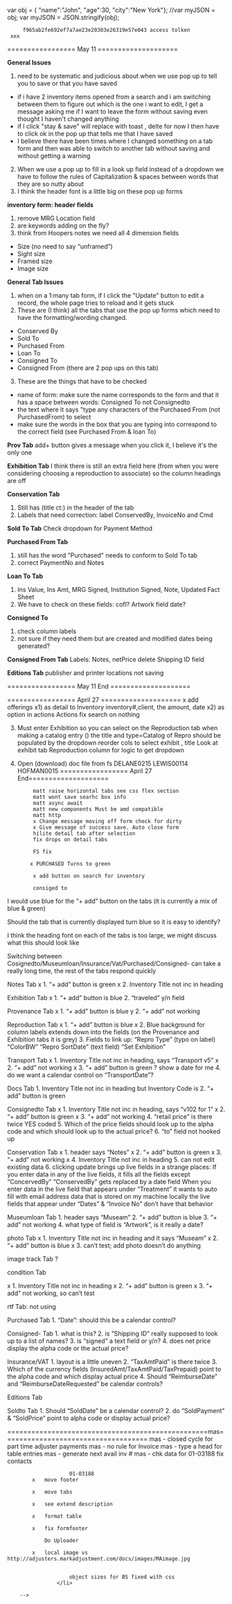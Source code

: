 var obj = { "name":"John", "age":30, "city":"New York"};
//var myJSON = obj;
var myJSON = JSON.stringify(obj);


         f965ab2fe692ef7a7ae23e20303e26319e57e043 access tolken
     xxx 
================= May 11 ====================

**General Issues**
1. need to be systematic and judicious about when we use pop up to tell you to save or that you have saved
 * if i have 2 inventory items opened from a search and i am switching between them to figure out which is the one i want to edit, I get a message asking me if I want to leave the form without saving even thought I haven't changed anything
 * if I click "stay & save" will replace with toast , delte for now I then have to click ok in the pop up that tells me that I have saved
 * I believe there have been times where I changed something on a tab form and then was able to switch to another tab without saving and without getting a warning

2. When we use a pop up to fill in a look up field instead of a dropdown we have to follow the rules of Capitalization & spaces between words that they are so nutty about 
3. I think the header font is a little big on these pop up forms

**inventory form: header fields**
1. remove MRG Location field
2. are keywords adding on the fly?
3. think from Hoopers notes we need all 4 dimension fields
 * Size (no need to say “unframed”)
 * Sight size
 * Framed size
 * Image size

**General Tab Issues**
1. when on a 1:many tab form, if I click the "Update" button to edit a record, the whole page tries to reload and it gets stuck
2. These are (I think) all the tabs that use the pop up forms which need to have the formatting/wording changed. 
 * Conserved By
 * Sold To
 * Purchased From
 * Loan To
 * Consigned To
 * Consigned From  (there are 2 pop ups on this tab)

3. These are the things that have to be checked
 * name of form: make sure the name corresponds to the form and that it has a space between words: Consigned To not Consignedto
 * the text where it says "type any characters of the Purchased From (not PurchasedFrom) to select
 * make sure the words in the box that you are typing into correspond to the correct field (see Purchased From & loan To)


**Prov Tab**
add+ button gives a message when you click it, I believe it's the only one


**Exhibition Tab**
I think there is still an extra field here (from when you were considering choosing a reproduction to associate)
so the column headings are off

**Conservation Tab**
1. Still has (title ct:) in the header of the tab
2. Labels that need correction: label ConservedBy, InvoiceNo and Cmd

**Sold To Tab**
Check dropdown for Payment Method

**Purchased From Tab**
1. still has the word "Purchased" needs to conform to Sold To tab 
2. correct PaymentNo and Notes

**Loan To  Tab**
1. Ins Value,  Ins Amt,  MRG Signed, Institution Signed, Note, Updated Fact Sheet
2. We have to check on these fields: cofl? Artwork field date? 

**Consigned To**
1. check column labels
2. not sure if they need them but are created and modified dates being generated?

**Consigned From Tab**
Labels: Notes, netPrice
delete Shipping ID field

**Editions Tab**
publisher and printer locations not saving

================= May 11 End ====================

================= April 27 ====================
x add offerings
x1) as detail to Inventory
inventory#,client, the amount, date
x2) as option in actions
Actions fix search on nothing

3) Must enter Exhibition so you can select on the Reproduction tab when
making a catalog entry () the title and type=Catalog of Repro should be populated by the dropdown
reorder cols to select exhibit , title
Look at exhibit tab Reproduction column for logic to get dropdown

4) Open (download) doc file from fs
DELANE0215
LEWIS00114
HOFMAN0015
================= April 27 End====================

         
            matt raise horizontal tabs see css flex section 
            matt wont save searhc box info
            matt async await
            matt new components Must be amd compatible
            matt http
            x Change message moving off form check for dirty
            x Give message of success save. Auto close form
            hilite detail tab after selection
            fix drops on detail tabs
            
            FS fix

           x PURCHASED Turns to green

            x add button on search for inventory
           
            consiged to

I would use blue for the “+ add” button on the tabs
(it is currently a mix of blue & green)

Should the tab that is currently displayed turn blue so it is easy to identify?

I think the heading font on each of the tabs is too large, we might discuss what this should look like

Switching between Cosignedto/Museumloan/Insurance/Vat/Purchased/Consigned- can take a really long time, the rest of the tabs respond quickly

Notes Tab
   x 1.    “+ add” button is green
   x 2.    Inventory Title not inc in heading

Exhibition Tab
    x 1.    “+ add” button is blue
    2.    “traveled” y/n field

Provenance Tab
  x  1.    “+ add” button is blue
  y  2.    “+ add” not working

Reproduction Tab
  x  1.    “+ add” button is blue
  x  2.    Blue background for column labels extends down into the fields (on the Provenance and Exhibition tabs it is grey)
    3.    Fields to link up:
        “Repro Type”  (typo on label)
        “ColorBW”
        “Repro SortDate” (text field)
        “Set Exhibition”

Transport Tab
 x   1.    Inventory Title not inc in heading, says “Transport v5”
 x   2.    “+ add” not working
 x   3.    “+ add” button is green
 ? show a date for me   4.    do we want a calendar control on “TransportDate”?

Docs Tab
    1.    Inventory Title not inc in heading but Inventory Code is
    2.    “+ add” button is green

Consignedto Tab
 x   1.    Inventory Title not inc in heading, says “v102 for 1”
 x   2.    “+ add” button is green
 x   3.    “+ add” not working
    4.    “retail price” is there twice  YES coded
    5.    Which of the price fields should look up to the alpha code and which should look up to the actual price?
    6.    “to” field not hooked up


Conservation Tab
   x 1.    header says “Notes”
   x 2.    “+ add” button is green
  x  3.    “+ add” not working
  x  4.    Inventory Title not inc in heading
    5.    can not edit existing data
    6.    clicking update brings up live fields in a strange places:
        If you enter data in any of the live fields, it fills all the fields except “ConcervedBy”
        “ConservedBy” gets replaced by a date field
        When you enter data in the live field that appears under “Treatment” it wants to auto fill with email address data that is stored on my machine locally
        the live fields that appear under “Dates” & “Invoice No” don’t have that behavior

Museumloan Tab
    1.    header says “Museam”
    2.    “+ add” button is blue
    3.    “+ add” not working
    4.    what type of field is “Artwork”,  is it really a date?

photo Tab
 x   1.    Inventory Title not inc in heading and it says “Museam”
 x   2.    “+ add” button is blue
 x   3.    can’t test; add photo doesn’t do anything

image track Tab ?

condition Tab

  x 1.    Inventory Title not inc in heading
  x  2.    “+ add” button is green
  x  3.    “+ add” not working, so can’t test


rtf Tab: not using

Purchased Tab
    1.    “Date”: should this be a calendar control?

Consigned- Tab
    1.    what is this?
    2.    is “Shipping ID” really supposed to look up to a list of names?
    3.    is “signed” a text field or y/n?
    4.    does net price display the alpha code or the actual price?

Insurance/VAT
    1.    layout is a little uneven
    2.    “TaxAmtPaid” is there twice
    3.    Which of the currency fields  (InsuredAmt/TaxAmtPaid/TaxPrepaid) point to the alpha code and which display actual price
    4.    Should “ReimburseDate” and “ReimburseDateRequested” be calendar controls?

Editions Tab

Soldto Tab
    1.    Should “SoldDate” be a calendar control?
    2.    do “SoldPayment” & “SoldPrice” point to alpha code or display actual price?




==================================================mas====================================
mas - closed cycle for part time adjuster payments
mas - no rule for Invoice
mas - type a head for table entries
mas - generate next avail inv #
mas - chk data for 01-03188 fix contacts

						01-03188
			x	move footer
				
			x	move tabs
				
			x	see extend description
				
			x	format table
				
			x	fix formfooter
				
				Do Uploader
				
			x	local image vs http://adjusters.markadjustment.com/docs/images/MAimage.jpg
				
        
						object sizes for BS fixed with css
					</li>
        
        -->